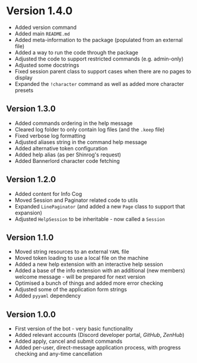 # Version 1.4.0
- Added version command
- Added main `README.md`
- Added meta-information to the package (populated from an external file)
- Added a way to run the code through the package
- Adjusted the code to support restricted commands (e.g. admin-only)
- Adjusted some docstrings
- Fixed session parent class to support cases when there are no pages to display
- Expanded the `!character` command as well as added more character presets

## Version 1.3.0
- Added commands ordering in the help message
- Cleared log folder to only contain log files (and the `.keep` file)
- Fixed verbose log formatting
- Adjusted aliases string in the command help message
- Added alternative token configuration
- Added help alias (as per Shinrog's request)
- Added Bannerlord character code fetching

## Version 1.2.0
- Added content for Info Cog
- Moved Session and Paginator related code to utils
- Expanded `LinePaginator` (and added a new `Page` class to support that expansion)
- Adjusted `HelpSession` to be inheritable - now called a `Session`

## Version 1.1.0
 - Moved string resources to an external `YAML` file
 - Moved token loading to use a local file on the machine
 - Added a new help extension with an interactive help session
 - Added a base of the info extension with an additional (new members) welcome message - will be prepared for next version
 - Optimised a bunch of things and added more error checking
 - Adjusted some of the application form strings
 - Added `pyyaml` dependency

## Version 1.0.0
 - First version of the bot - very basic functionality
 - Added relevant accounts (Discord developer portal, *GitHub*, *ZenHub*)
 - Added apply, cancel and submit commands
 - Added per-user, direct-message application process, with progress checking and any-time cancellation